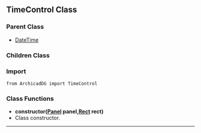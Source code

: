 ## TimeControl Class

### Parent Class
* [DateTime](DateTime.md)

### Children Class


### Import
```
from ArchicadDG import TimeControl
``` 

### Class Functions

* **constructor([Panel](../m_panel/Panel.md) panel,[Rect](../Rect.md) rect)**
* Class constructor.
-----
